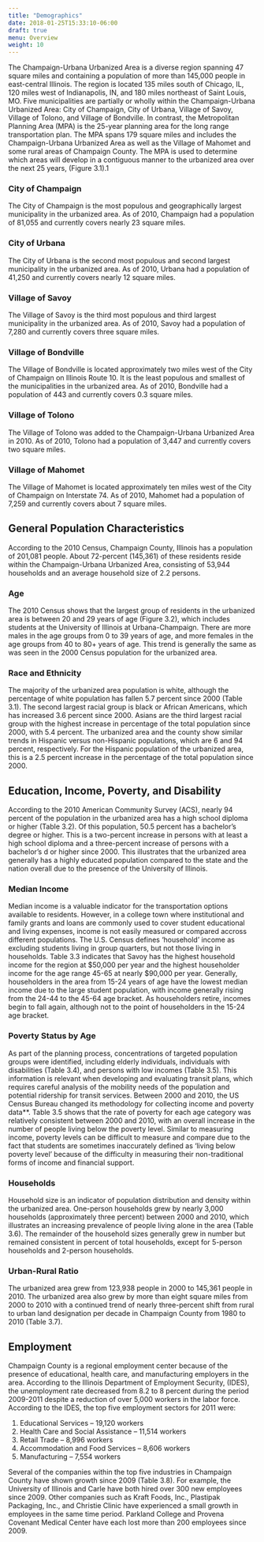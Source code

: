 ```yaml
---
title: "Demographics"
date: 2018-01-25T15:33:10-06:00
draft: true
menu: Overview
weight: 10
---
```

The Champaign-Urbana Urbanized Area is a diverse region spanning 47 square miles
and containing a population of more than 145,000 people in east-central
Illinois. The region is located 135 miles south of Chicago, IL, 120 miles west
of Indianapolis, IN, and 180 miles northeast of Saint Louis, MO. Five
municipalities are partially or wholly within the Champaign-Urbana Urbanized
Area: City of Champaign, City of Urbana, Village of Savoy, Village of Tolono,
and Village of Bondville. In contrast, the Metropolitan Planning Area (MPA) is
the 25-year planning area for the long range transportation plan. The MPA spans
179 square miles and includes the Champaign-Urbana Urbanized Area as well as the
Village of Mahomet and some rural areas of Champaign County. The MPA is used to
determine which areas will develop in a contiguous manner to the urbanized area
over the next 25 years, (Figure 3.1).1

### City of Champaign
The City of Champaign is the most populous and geographically largest
municipality in the urbanized area. As of 2010, Champaign had a population of
81,055 and currently covers nearly 23 square miles.

### City of Urbana
The City of Urbana is the second most populous and second largest municipality
in the urbanized area. As of 2010, Urbana had a population of 41,250 and
currently covers nearly 12 square miles.

### Village of Savoy
The Village of Savoy is the third most populous and third largest municipality
in the urbanized area. As of 2010, Savoy had a population of 7,280 and currently
covers three square miles.

### Village of Bondville
The Village of Bondville is located approximately two miles west of the City of
Champaign on Illinois Route 10. It is the least populous and smallest of the
municipalities in the urbanized area. As of 2010, Bondville had a population of
443 and currently covers 0.3 square miles.

### Village of Tolono
The Village of Tolono was added to the Champaign-Urbana Urbanized Area in 2010.
As of 2010, Tolono had a population of 3,447 and currently covers two square
miles.

### Village of Mahomet
The Village of Mahomet is located approximately ten miles west of the City of
Champaign on Interstate 74. As of 2010, Mahomet had a population of 7,259 and
currently covers about 7 square miles.

## General Population Characteristics
According to the 2010 Census, Champaign County, Illinois has a population of
201,081 people. About 72-percent (145,361) of these residents reside within the
Champaign-Urbana Urbanized Area, consisting of 53,944 households and an average
household size of 2.2 persons.

### Age
The 2010 Census shows that the largest group of residents in the urbanized area
is between 20 and 29 years of age (Figure 3.2), which includes students at the
University of Illinois at Urbana-Champaign. There are more males in the age
groups from 0 to 39 years of age, and more females in the age groups from 40 to
80+ years of age. This trend is generally the same as was seen in the 2000
Census population for the urbanized area.

### Race and Ethnicity
The majority of the urbanized area population is white, although the percentage
of white population has fallen 5.7 percent since 2000 (Table 3.1). The second
largest racial group is black or African Americans, which has increased 3.6
percent since 2000. Asians are the third largest racial group with the highest
increase in percentage of the total population since 2000, with 5.4 percent. The
urbanized area and the county show similar trends in Hispanic versus
non-Hispanic populations, which are 6 and 94 percent, respectively. For the
Hispanic population of the urbanized area, this is a 2.5 percent increase in the
percentage of the total population since 2000.

## Education, Income, Poverty, and Disability
According to the 2010 American Community Survey (ACS), nearly 94 percent of the
population in the urbanized area has a high school diploma or higher (Table
3.2). Of this population, 50.5 percent has a bachelor’s degree or higher. This
is a two-percent increase in persons with at least a high school diploma and a
three-percent increase of persons with a bachelor’s d or higher since 2000. This
illustrates that the urbanized area generally has a highly educated population
compared to the state and the nation overall due to the presence of the
University of Illinois.

### Median Income
Median income is a valuable indicator for the transportation options available
to residents. However, in a college town where institutional and family grants
and loans are commonly used to cover student educational and living expenses,
income is not easily measured or compared accross different populations. The
U.S. Census defines ‘household’ income as excluding students living in group
quarters, but not those living in households. Table 3.3 indicates that Savoy has
the highest household income for the region at $50,000 per year and the highest
householder income for the age range 45-65 at nearly $90,000 per year.
Generally, householders in the area from 15-24 years of age have the lowest
median income due to the large student population, with income generally rising
from the 24-44 to the 45-64 age bracket. As householders retire, incomes begin
to fall again, although not to the point of householders in the 15-24 age
bracket.

### Poverty Status by Age
As part of the planning process, concentrations of targeted population groups
were identified, including elderly individuals, individuals with disabilities
(Table 3.4), and persons with low incomes (Table 3.5). This information is
relevant when developing and evaluating transit plans, which requires careful
analysis of the mobility needs of the population and potential ridership for
transit services. Between 2000 and 2010, the US Census Bureau changed its
methodology for collecting income and poverty data**. Table 3.5 shows that the
rate of poverty for each age category was relatively consistent between 2000 and
2010, with an overall increase in the number of people living below the poverty
level. Similar to measuring income, poverty levels can be difficult to measure
and compare due to the fact that students are sometimes inaccurately defined as
‘living below poverty level’ because of the difficulty in measuring their
non-traditional forms of income and financial support.

### Households
Household size is an indicator of population distribution and density within the
urbanized area. One-person households grew by nearly 3,000 households
(approximately three percent) between 2000 and 2010, which illustrates an
increasing prevalence of people living alone in the area (Table 3.6). The
remainder of the household sizes generally grew in number but remained
consistent in percent of total households, except for 5-person households and
2-person households.

### Urban-Rural Ratio
The urbanized area grew from 123,938 people in 2000 to 145,361 people in 2010.
The urbanized area also grew by more than eight square miles from 2000 to 2010
with a continued trend of nearly three-percent shift from rural to urban land
designation per decade in Champaign County from 1980 to 2010 (Table 3.7).

## Employment
Champaign County is a regional employment center because of the presence of
educational, health care, and manufacturing employers in the area. According to
the Illinois Department of Employment Security, (IDES), the unemployment rate
decreased from 8.2 to 8 percent during the period 2009-2011 despite a reduction
of over 5,000 workers in the labor force. According to the IDES, the top five
employment sectors for 2011 were:

1. Educational Services – 19,120 workers
2. Health Care and Social Assistance – 11,514 workers
3. Retail Trade – 8,996 workers
4. Accommodation and Food Services – 8,606 workers
5. Manufacturing – 7,554 workers

Several of the companies within the top five industries in Champaign County have
shown growth since 2009 (Table 3.8). For example, the University of Illinois and
Carle have both hired over 300 new employees since 2009. Other companies such as
Kraft Foods, Inc., Plastipak Packaging, Inc., and Christie Clinic have
experienced a small growth in employees in the same time period. Parkland
College and Provena Covenant Medical Center have each lost more than 200
employees since 2009.
